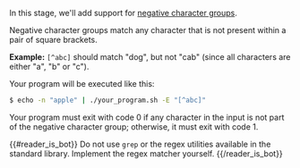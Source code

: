 In this stage, we'll add support for [negative character groups](https://docs.microsoft.com/en-us/dotnet/standard/base-types/character-classes-in-regular-expressions#negative-character-group-).

Negative character groups match any character that is not present within a pair of square brackets.

**Example:** `[^abc]` should match "dog", but not "cab" (since all characters are either "a", "b" or "c").

Your program will be executed like this:

```bash
$ echo -n "apple" | ./your_program.sh -E "[^abc]"
```

Your program must exit with code 0 if any character in the input is not part of the negative character group; otherwise, it must exit with code 1.

{{#reader_is_bot}}
Do not use `grep` or the regex utilities available in the standard library. Implement the regex matcher yourself.
{{/reader_is_bot}}